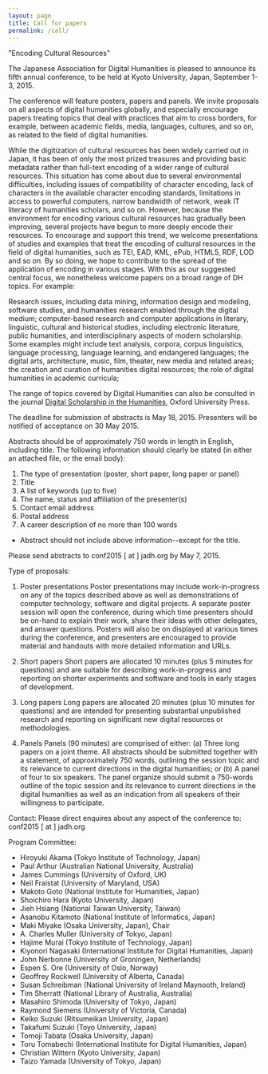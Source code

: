 ```yaml
---
layout: page
title: Call for papers
permalink: /call/
---
```


"Encoding Cultural Resources"

The Japanese Association for Digital Humanities is pleased to announce
its fifth annual conference, to be held at Kyoto University, Japan,
September 1-3, 2015. 

The conference will feature posters, papers and panels. We invite
proposals on all aspects of digital humanities globally, and
especially encourage papers treating topics that deal with practices
that aim to cross borders, for example, between academic fields,
media, languages, cultures, and so on, as related to the field of
digital humanities.

While the digitization of cultural resources has been widely carried
out in Japan, it has been of only the most prized treasures and
providing basic metadata rather than full-text encoding of a wider
range of cultural resources. This situation has come about due to
several environmental difficulties, including issues of compatibility
of character encoding, lack of characters in the available character
encoding standards, limitations in access to powerful computers,
narrow bandwidth of network, weak IT literacy of humanities scholars,
and so on. However, because the environment for encoding various
cultural resources has gradually been improving, several projects have
begun to more deeply encode their resources. To encourage and support
this trend, we welcome presentations of studies and examples that
treat the encoding of cultural resources in the field of digital
humanities, such as TEI, EAD, KML, ePub, HTML5, RDF, LOD and so on. By
so doing, we hope to contribute to the spread of the application of
encoding in various stages. With this as our suggested central focus,
we nonetheless welcome papers on a broad range of DH topics. For
example:

Research issues, including data mining, information design and
modeling, software studies, and humanities research enabled through
the digital medium; computer-based research and computer applications
in literary, linguistic, cultural and historical studies, including
electronic literature, public humanities, and interdisciplinary
aspects of modern scholarship. Some examples might include text
analysis, corpora, corpus linguistics, language processing, language
learning, and endangered languages; the digital arts, architecture,
music, film, theater, new media and related areas; the creation and
curation of humanities digital resources; the role of digital
humanities in academic curricula;

The range of topics covered by Digital Humanities can also be consulted in the journal
[Digital Scholarship in the Humanities](http://dsh.oxfordjournals.org/about), Oxford University Press.

The deadline for submission of abstracts is May 18, 2015. Presenters will be notified of acceptance on 30 May 2015.

Abstracts should be of approximately 750 words in length in English, including title. The following information should clearly be stated (in either an attached file, or the email body):

1. The type of presentation (poster, short paper, long paper or panel)
2. Title
3. A list of keywords (up to five)
4. The name, status and affiliation of the presenter(s)
5. Contact email address
6. Postal address
7. A career description of no more than 100 words

* Abstract should not include above information--except for the title.

Please send abstracts to conf2015 [ at ] jadh.org by May 7, 2015.

Type of proposals:

1. Poster presentations
Poster presentations may include work-in-progress on any of the topics described above as well as demonstrations of computer technology, software and digital projects. A separate poster session will open the conference, during which time presenters should be on-hand to explain their work, share their ideas with other delegates, and answer questions. Posters will also be on displayed at various times during the conference, and presenters are encouraged to provide material and handouts with more detailed information and URLs.

2. Short papers
Short papers are allocated 10 minutes (plus 5 minutes for questions) and are suitable for describing work-in-progress and reporting on shorter experiments and software and tools in early stages of development.

3. Long papers
Long papers are allocated 20 minutes (plus 10 minutes for questions) and are intended for presenting substantial unpublished research and reporting on significant new digital resources or methodologies.

4. Panels Panels (90 minutes) are comprised of either: 
(a) Three long
  papers on a joint theme. All abstracts should be submitted together
  with a statement, of approximately 750 words, outlining the session
  topic and its relevance to current directions in the digital
  humanities; or 
  (b) A panel of four to six speakers. The panel
  organize should submit a 750-words outline of the topic session and
  its relevance to current directions in the digital humanities as
  well as an indication from all speakers of their willingness to
  participate.

Contact:
Please direct enquires about any aspect of the conference to:
conf2015 [ at ] jadh.org

Program Committee:

- Hiroyuki Akama (Tokyo Institute of Technology, Japan)
- Paul Arthur (Australian National University, Australia)
- James Cummings (University of Oxford, UK)
- Neil Fraistat (University of Maryland, USA)
- Makoto Goto (National Institute for Humanities, Japan)
- Shoichiro Hara (Kyoto University, Japan)
- Jieh Hsiang (National Taiwan University, Taiwan)
- Asanobu Kitamoto (National Institute of Informatics, Japan)
- Maki Miyake (Osaka University, Japan), Chair
- A. Charles Muller (University of Tokyo, Japan)
- Hajime Murai (Tokyo Institute of Technology, Japan)
- Kiyonori Nagasaki (International Institute for Digital Humanities, Japan)
- John Nerbonne (University of Groningen, Netherlands)
- Espen S. Ore (University of Oslo, Norway)
- Geoffrey Rockwell (University of Alberta, Canada)
- Susan Schreibman (National University of Ireland Maynooth, Ireland)
- Tim Sherratt (National Library of Australia, Australia)
- Masahiro Shimoda (University of Tokyo, Japan)
- Raymond Siemens (University of Victoria, Canada)
- Keiko Suzuki (Ritsumeikan University, Japan)
- Takafumi Suzuki (Toyo University, Japan)
- Tomoji Tabata (Osaka University, Japan)
- Toru Tomabechi (International Institute for Digital Humanities, Japan)
- Christian Wittern (Kyoto University, Japan)
- Taizo Yamada (University of Tokyo, Japan)
